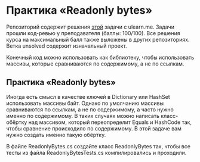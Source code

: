 ﻿
# ﻿Практика «Readonly bytes»
Репозиторий содержит решения [этой](https://ulearn.me/course/basicprogramming2/Praktika_Readonly_bytes__1a5e39b3-9b7f-46c5-bb3c-ab024f2c8714) задачи с ulearn.me.
Задачи прошли код-ревью у преподавателя (баллы: 100/100). Все решения курса на максимальный балл также выложены в других репозиториях.
Ветка unsolved содержит изначальный проект.

Конечный код можно использовать как библиотеку, чтобы использовать массивы, которые сравниваются по содержимому, а не по ссылкам.

## Практика «Readonly bytes»

Иногда есть смысл в качестве ключей в Dictionary или HashSet использовать массивы байт. Однако по умолчанию массивы сравниваются по ссылкам, а не по содержимому, а часто нужно именно по содержимому. В таких случаях можно написать класс-обёртку над массивом, который переопределит Equals и HashCode так, чтобы сравнение происходило по содержимому. В этой задаче вам нужно создать именно такую обёртку.

В файле ReadonlyBytes.cs создайте класс ReadonlyBytes так, чтобы все тесты из файла ReadonlyBytesTests.cs компилировались и проходили.

